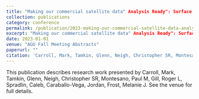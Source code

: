 ```yaml
---
title: "Making our commercial satellite data" Analysis Ready": Surface Reflectance Lite."
collection: publications
category: conference
permalink: /publication/2023-making-our-commercial-satellite-data-analysis-ready-surface-reflectance-lite
excerpt: "Making our commercial satellite data" Analysis Ready": Surface Reflectance Lite. by Carroll, Mark et al."
date: 2023-01-01
venue: "AGU Fall Meeting Abstracts"
paperurl: ""
citation: 'Carroll, Mark, Tamkin, Glenn, Neigh, Christopher SR, Montesano, Paul M, Gill, Roger L, Spradlin, Caleb, Caraballo-Vega, Jordan, Frost, Melanie J (2023). "Making our commercial satellite data" Analysis Ready": Surface Reflectance Lite.." <i>AGU Fall Meeting Abstracts</i>.'
---
```


This publication describes research work presented by Carroll, Mark, Tamkin, Glenn, Neigh, Christopher SR, Montesano, Paul M, Gill, Roger L, Spradlin, Caleb, Caraballo-Vega, Jordan, Frost, Melanie J. See the venue for full details.
